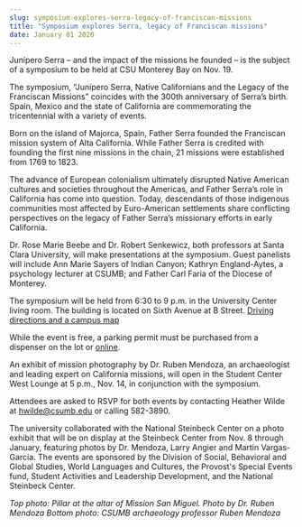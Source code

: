 ```yaml
---
slug: symposium-explores-serra-legacy-of-franciscan-missions
title: "Symposium explores Serra, legacy of Franciscan missions"
date: January 01 2020
---
```


<p>Junípero Serra – and the impact of the missions he founded – is the subject of a symposium to be held at CSU Monterey Bay on Nov. 19.
</p><p>The symposium, “Junípero Serra, Native Californians and the Legacy of the Franciscan Missions” coincides with the 300th anniversary of Serra’s birth. Spain, Mexico and the state of California are commemorating the tricentennial with a variety of events.
</p><p>Born on the island of Majorca, Spain, Father Serra founded the Franciscan mission system of Alta California. While Father Serra is credited with founding the first nine missions in the chain, 21 missions were established from 1769 to 1823.
</p><p>The advance of European colonialism ultimately disrupted Native American cultures and societies throughout the Americas, and Father Serra’s role in California has come into question. Today, descendants of those indigenous communities most affected by Euro-American settlements share conflicting perspectives on the legacy of Father Serra’s missionary efforts in early California.
</p><p>Dr. Rose Marie Beebe and Dr. Robert Senkewicz, both professors at Santa Clara University, will make presentations at the symposium. Guest panelists will include Ann Marie Sayers of Indian Canyon; Kathryn England-Aytes, a psychology lecturer at CSUMB; and Father Carl Faria of the Diocese of Monterey.
</p><p>The symposium will be held from 6:30 to 9 p.m. in the University Center living room. The building is located on Sixth Avenue at B Street. <a href="http://csumb.edu/maps">Driving directions and a campus map</a>
</p><p>While the event is free, a parking permit must be purchased from a dispenser on the lot or <a href="https://store.csumb.edu/products/daily-parking-permit">online</a>.
</p><p>An exhibit of mission photography by Dr. Ruben Mendoza, an archaeologist and leading expert on California missions, will open in the Student Center West Lounge at 5 p.m., Nov. 14, in conjunction with the symposium.
</p><p>Attendees are asked to RSVP for both events by contacting Heather Wilde at <a href="&#109;&#97;&#x69;&#x6c;&#x74;&#111;&#58;&#x68;&#x77;&#x69;&#108;&#100;&#x65;&#x40;&#x63;&#115;&#117;&#x6d;&#x62;&#x2e;&#101;&#100;&#x75;">hwilde@csumb.edu</a> or calling 582-3890.
</p><p>The university collaborated with the National Steinbeck Center on a photo exhibit that will be on display at the Steinbeck Center from Nov. 8 through January, featuring photos by Dr. Mendoza, Larry Angier and Martin Vargas-Garcia. The events are sponsored by the Division of Social, Behavioral and Global Studies, World Languages and Cultures, the Provost's Special Events fund, Student Activities and Leadership Development, and the National Steinbeck Center.
</p><p><em>Top photo: Pillar at the altar of Mission San Miguel. Photo by Dr. Ruben Mendoza Bottom photo: CSUMB archaeology professor Ruben Mendoza</em>
</p>
